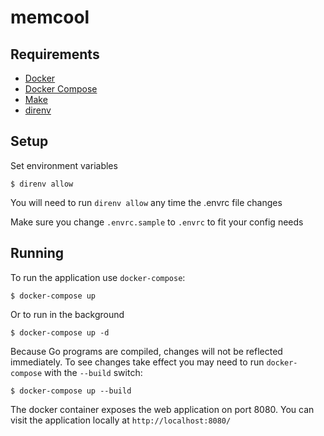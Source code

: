 # memcool

## Requirements

* [Docker](https://www.docker.com/)
* [Docker Compose](https://docs.docker.com/compose/)
* [Make](https://www.gnu.org/software/make/)
* [direnv](https://direnv.net/)

## Setup

Set environment variables

```
$ direnv allow
```

You will need to run `direnv allow` any time the .envrc file changes

Make sure you change `.envrc.sample` to `.envrc` to fit your config needs

## Running

To run the application use `docker-compose`:

```
$ docker-compose up
```

Or to run in the background

```
$ docker-compose up -d
```

Because Go programs are compiled, changes will not be reflected immediately. To see changes take effect you
may need to run `docker-compose` with the `--build` switch:

```
$ docker-compose up --build
```

The docker container exposes the web application on port 8080. You can visit the application
locally at `http://localhost:8080/`
